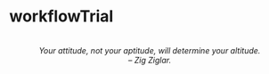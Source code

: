 # workflowTrial
<!-- QUOTE:START -->
<p align="center"><br><i>Your attitude, not your aptitude, will determine your altitude.</i><br><i>– Zig Ziglar.</i><br></p>
<!-- QUOTE:END -->


